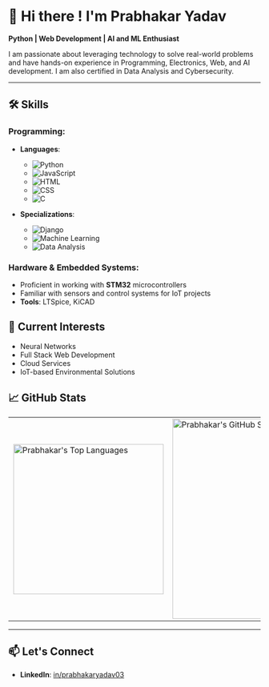 # 👋 Hi there ! I'm **Prabhakar Yadav**  
**Python | Web Development | AI and ML Enthusiast**

I am passionate about leveraging technology to solve real-world problems and have hands-on experience in Programming, Electronics, Web, and AI development. I am also certified in Data Analysis and Cybersecurity.

---

## 🛠️ Skills  
### Programming:
- **Languages**:
  
  - ![Python](https://img.shields.io/badge/-Python-3776AB?style=flat&logo=python&logoColor=white)
  - ![JavaScript](https://img.shields.io/badge/-Javascript-3776A?style=flat&logo=Javascript&logoColor=white)
  - ![HTML](https://img.shields.io/badge/-HTML5-E34F26?style=flat&logo=html5&logoColor=white)
  - ![CSS](https://img.shields.io/badge/-CSS3-1572B6?style=flat&logo=css3&logoColor=white)
  - ![C](https://img.shields.io/badge/-C-A8B9CC?style=flat&logo=c&logoColor=white)
- **Specializations**:
  
  - ![Django](https://img.shields.io/badge/-Django-092E20?style=flat&logo=django&logoColor=white)
  - ![Machine Learning](https://img.shields.io/badge/-Machine%20Learning-FF6F00?style=flat&logo=ml&logoColor=white)
  - ![Data Analysis](https://img.shields.io/badge/-Data%20Analysis-4CAF50?style=flat&logo=data&logoColor=white)

### Hardware & Embedded Systems:  
- Proficient in working with **STM32** microcontrollers  
- Familiar with sensors and control systems for IoT projects
- **Tools**: LTSpice, KiCAD

## 🌱 Current Interests  
- Neural Networks
- Full Stack Web Development
- Cloud Services  
- IoT-based Environmental Solutions

## 📈 GitHub Stats 

<table align="center">
    <tr>
        <td style="padding:10px">
            <img src="https://github-readme-stats.vercel.app/api/top-langs?username=prabhakaryadav2003&show_icons=true&theme=dark&locale=en&layout=compact" alt="Prabhakar's Top Languages" width="300" />
        </td>
        <td>
            <img src="https://github-readme-stats.vercel.app/api?username=prabhakaryadav2003&show_icons=true&theme=radical" alt="Prabhakar's GitHub Stats" width="400" />
        </td>
    </tr>
</table>

---
## 📫 Let's Connect  
- **LinkedIn**: [in/prabhakaryadav03](https://linkedin.com/in/prabhakaryadav03)
